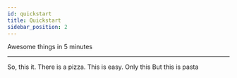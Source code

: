 ```yaml
---
id: quickstart
title: Quickstart
sidebar_position: 2
---
```


Awesome things in 5 minutes

---

So, this it.
There is a pizza.
This is easy.
Only this
But this is pasta
